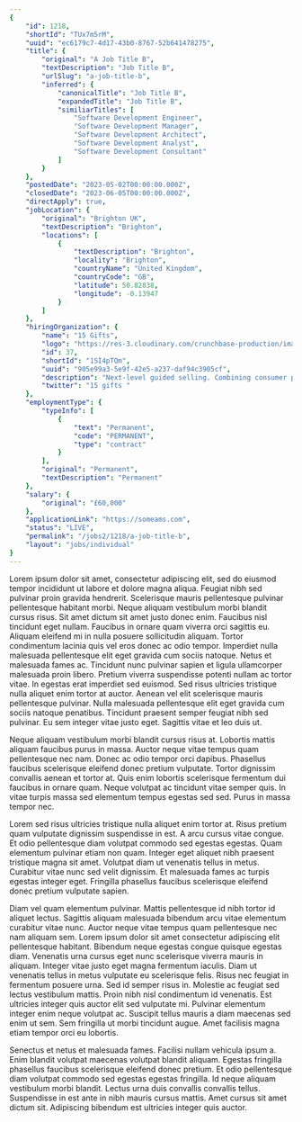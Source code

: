 ```yaml
---
{
	"id": 1218,
	"shortId": "TUx7m5rM",
	"uuid": "ec6179c7-4d17-43b0-8767-52b641478275",
	"title": {
		"original": "A Job Title B",
		"textDescription": "Job Title B",
		"urlSlug": "a-job-title-b",
		"inferred": {
			"canonicalTitle": "Job Title B",
			"expandedTitle": "Job Title B",
			"similiarTitles": [
				"Software Development Engineer",
				"Software Development Manager",
				"Software Development Architect",
				"Software Development Analyst",
				"Software Development Consultant"
			]
		}
	},
	"postedDate": "2023-05-02T00:00:00.000Z",
	"closedDate": "2023-06-05T00:00:00.000Z",
	"directApply": true,
	"jobLocation": {
		"original": "Brighton UK",
		"textDescription": "Brighton",
		"locations": [
			{
				"textDescription": "Brighton",
				"locality": "Brighton",
				"countryName": "United Kingdom",
				"countryCode": "GB",
				"latitude": 50.82838,
				"longitude": -0.13947
			}
		]
	},
	"hiringOrganization": {
		"name": "15 Gifts",
		"logo": "https://res-3.cloudinary.com/crunchbase-production/image/upload/c_lpad,h_256,w_256,f_auto,q_auto:eco/v1488813020/insrwkpptx8txofy699c.png",
		"id": 37,
		"shortId": "1SI4pTQm",
		"uuid": "905e99a3-5e9f-42e5-a237-daf94c3905cf",
		"description": "Next-level guided selling. Combining consumer psychology and machine learning to humanise your online sales journeys and model real-time profiles for up to 70% of your prospects.",
		"twitter": "15 gifts "
	},
	"employmentType": {
		"typeInfo": [
			{
				"text": "Permanent",
				"code": "PERMANENT",
				"type": "contract"
			}
		],
		"original": "Permanent",
		"textDescription": "Permanent"
	},
	"salary": {
		"original": "£60,000"
	},
	"applicationLink": "https://someams.com",
	"status": "LIVE",
	"permalink": "/jobs2/1218/a-job-title-b",
	"layout": "jobs/individual"
}
---
```

<p>Lorem ipsum dolor sit amet, consectetur adipiscing elit, sed do eiusmod tempor incididunt ut labore et dolore magna aliqua. Feugiat nibh sed pulvinar proin gravida hendrerit. Scelerisque mauris pellentesque pulvinar pellentesque habitant morbi. Neque aliquam vestibulum morbi blandit cursus risus. Sit amet dictum sit amet justo donec enim. Faucibus nisl tincidunt eget nullam. Faucibus in ornare quam viverra orci sagittis eu. Aliquam eleifend mi in nulla posuere sollicitudin aliquam. Tortor condimentum lacinia quis vel eros donec ac odio tempor. Imperdiet nulla malesuada pellentesque elit eget gravida cum sociis natoque. Netus et malesuada fames ac. Tincidunt nunc pulvinar sapien et ligula ullamcorper malesuada proin libero. Pretium viverra suspendisse potenti nullam ac tortor vitae. In egestas erat imperdiet sed euismod. Sed risus ultricies tristique nulla aliquet enim tortor at auctor. Aenean vel elit scelerisque mauris pellentesque pulvinar. Nulla malesuada pellentesque elit eget gravida cum sociis natoque penatibus. Tincidunt praesent semper feugiat nibh sed pulvinar. Eu sem integer vitae justo eget. Sagittis vitae et leo duis ut.</p><p>Neque aliquam vestibulum morbi blandit cursus risus at. Lobortis mattis aliquam faucibus purus in massa. Auctor neque vitae tempus quam pellentesque nec nam. Donec ac odio tempor orci dapibus. Phasellus faucibus scelerisque eleifend donec pretium vulputate. Tortor dignissim convallis aenean et tortor at. Quis enim lobortis scelerisque fermentum dui faucibus in ornare quam. Neque volutpat ac tincidunt vitae semper quis. In vitae turpis massa sed elementum tempus egestas sed sed. Purus in massa tempor nec.</p><p>Lorem sed risus ultricies tristique nulla aliquet enim tortor at. Risus pretium quam vulputate dignissim suspendisse in est. A arcu cursus vitae congue. Et odio pellentesque diam volutpat commodo sed egestas egestas. Quam elementum pulvinar etiam non quam. Integer eget aliquet nibh praesent tristique magna sit amet. Volutpat diam ut venenatis tellus in metus. Curabitur vitae nunc sed velit dignissim. Et malesuada fames ac turpis egestas integer eget. Fringilla phasellus faucibus scelerisque eleifend donec pretium vulputate sapien.</p><p>Diam vel quam elementum pulvinar. Mattis pellentesque id nibh tortor id aliquet lectus. Sagittis aliquam malesuada bibendum arcu vitae elementum curabitur vitae nunc. Auctor neque vitae tempus quam pellentesque nec nam aliquam sem. Lorem ipsum dolor sit amet consectetur adipiscing elit pellentesque habitant. Bibendum neque egestas congue quisque egestas diam. Venenatis urna cursus eget nunc scelerisque viverra mauris in aliquam. Integer vitae justo eget magna fermentum iaculis. Diam ut venenatis tellus in metus vulputate eu scelerisque felis. Risus nec feugiat in fermentum posuere urna. Sed id semper risus in. Molestie ac feugiat sed lectus vestibulum mattis. Proin nibh nisl condimentum id venenatis. Est ultricies integer quis auctor elit sed vulputate mi. Pulvinar elementum integer enim neque volutpat ac. Suscipit tellus mauris a diam maecenas sed enim ut sem. Sem fringilla ut morbi tincidunt augue. Amet facilisis magna etiam tempor orci eu lobortis.</p><p>Senectus et netus et malesuada fames. Facilisi nullam vehicula ipsum a. Enim blandit volutpat maecenas volutpat blandit aliquam. Egestas fringilla phasellus faucibus scelerisque eleifend donec pretium. Et odio pellentesque diam volutpat commodo sed egestas egestas fringilla. Id neque aliquam vestibulum morbi blandit. Lectus urna duis convallis convallis tellus. Suspendisse in est ante in nibh mauris cursus mattis. Amet cursus sit amet dictum sit. Adipiscing bibendum est ultricies integer quis auctor.</p>
